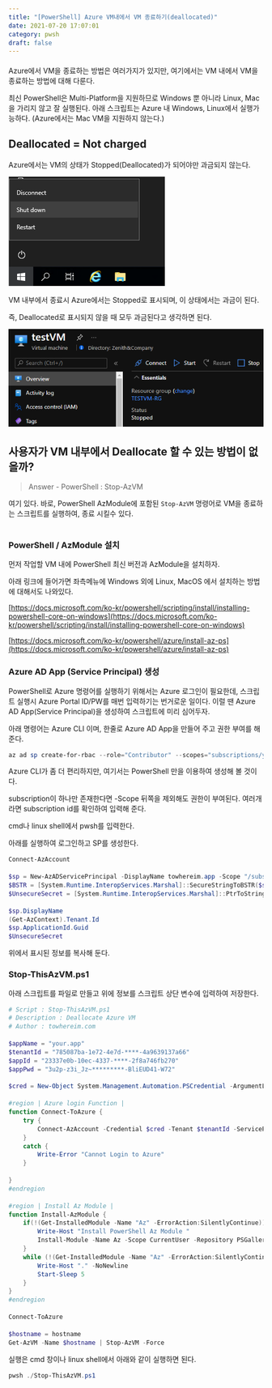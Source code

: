 ```yaml
---
title: "[PowerShell] Azure VM내에서 VM 종료하기(deallocated)"
date: 2021-07-20 17:07:01
category: pwsh
draft: false
---
```

####

Azure에서 VM을 종료하는 방법은 여러가지가 있지만, 여기에서는 VM 내에서 VM을 종료하는 방법에 대해 다룬다. 

최신 PowerShell은 Multi-Platform을 지원하므로 Windows 뿐 아니라 Linux, Mac을 가리지 않고 잘 실행된다. 
아래 스크립트는 Azure 내 Windows, Linux에서 실행가능하다. (Azure에서는 Mac VM을 지원하지 않는다.)

## Deallocated = Not charged
Azure에서는 VM의 상태가 Stopped(Deallocated)가 되어야만 과금되지 않는다.

![images/win-shutdown.png](images/win-shutdown.png)

VM 내부에서 종료시 Azure에서는 Stopped로 표시되며, 이 상태에서는 과금이 된다.

즉, Deallocated로 표시되지 않을 때 모두 과금된다고 생각하면 된다.

![images/azure-vm-stopped.png](images/azure-vm-stopped.png)

## **사용자가 VM 내부에서 Deallocate 할 수 있는 방법이 없을까?**

> Answer - PowerShell : Stop-AzVM

여기 있다. 바로, PowerShell AzModule에 포함된 `Stop-AzVM` 명령어로 VM을 종료하는 스크립트를 실행하여, 종료 시킬수 있다.<br><br>

### PowerShell / AzModule 설치
먼저 작업할 VM 내에 PowerShell 최신 버전과 AzModule을 설치하자.

아래 링크에 들어가면 좌측메뉴에 Windows 외에 Linux, MacOS 에서 설치하는 방법에 대해서도 나와있다.

[https://docs.microsoft.com/ko-kr/powershell/scripting/install/installing-powershell-core-on-windows](https://docs.microsoft.com/ko-kr/powershell/scripting/install/installing-powershell-core-on-windows)

[https://docs.microsoft.com/ko-kr/powershell/azure/install-az-ps](https://docs.microsoft.com/ko-kr/powershell/azure/install-az-ps)


### Azure AD App (Service Principal) 생성
PowerShell로 Azure 명령어를 실행하기 위해서는 Azure 로그인이 필요한데, 스크립트 실행시 Azure Portal ID/PW를 매번 입력하기는 번거로운 일이다. 
이럴 땐 Azure AD App(Service Principal)을 생성하여 스크립트에 미리 심어두자.

아래 명령어는 Azure CLI 이며, 한줄로 Azure AD App을 만들어 주고 권한 부여를 해 준다.

```powershell
az ad sp create-for-rbac --role="Contributor" --scopes="subscriptions/your-subscription-id" --name="your.app"
```

Azure CLI가 좀 더 편리하지만, 여기서는 PowerShell 만을 이용하여 생성해 볼 것이다.

subscription이 하나만 존재한다면 -Scope 뒤쪽을 제외해도 권한이 부여된다. 여러개라면 subscription id를 확인하여 입력해 준다.

cmd나 linux shell에서 pwsh를 입력한다.

아래를 실행하여 로그인하고 SP를 생성한다.

```powershell
Connect-AzAccount

$sp = New-AzADServicePrincipal -DisplayName towhereim.app -Scope "/subscriptions/75d0****-baee-****-a42a-b01c8b1e4d5e"
$BSTR = [System.Runtime.InteropServices.Marshal]::SecureStringToBSTR($sp.Secret)
$UnsecureSecret = [System.Runtime.InteropServices.Marshal]::PtrToStringAuto($BSTR)

$sp.DisplayName
(Get-AzContext).Tenant.Id
$sp.ApplicationId.Guid
$UnsecureSecret
```

위에서 표시된 정보를 복사해 둔다.

### Stop-ThisAzVM.ps1
아래 스크립트를 파일로 만들고 위에 정보를 스크립트 상단 변수에 입력하여 저장한다.

```powershell
# Script : Stop-ThisAzVM.ps1
# Description : Deallocate Azure VM
# Author : towhereim.com

$appName = "your.app"
$tenantId = "785087ba-1e72-4e7d-****-4a9639137a66"
$appId = "23337e0b-10ec-4337-****-2f8a746fb270"
$appPwd = "3u2p-z3i_Jz~*********-BliEUD41-W72"

$cred = New-Object System.Management.Automation.PSCredential -ArgumentList $appId, (ConvertTo-SecureString $appPwd -Force -AsPlainText)

#region | Azure login Function |
function Connect-ToAzure {
    try {
        Connect-AzAccount -Credential $cred -Tenant $tenantId -ServicePrincipal -ErrorAction:Stop | Out-Null
    }
    catch {
        Write-Error "Cannot Login to Azure"
    }

}
#endregion

#region | Install Az Module |
function Install-AzModule {
    if(!(Get-InstalledModule -Name "Az" -ErrorAction:SilentlyContinue)) {
        Write-Host "Install PowerShell Az Module "
        Install-Module -Name Az -Scope CurrentUser -Repository PSGallery -Force
    }
    while (!(Get-InstalledModule -Name "Az" -ErrorAction:SilentlyContinue)) {
        Write-Host "." -NoNewline
        Start-Sleep 5
    }
}
#endregion

Connect-ToAzure

$hostname = hostname
Get-AzVM -Name $hostname | Stop-AzVM -Force
```

실행은  cmd 창이나 linux shell에서 아래와 같이 실행하면 된다.

```powershell
pwsh ./Stop-ThisAzVM.ps1
```